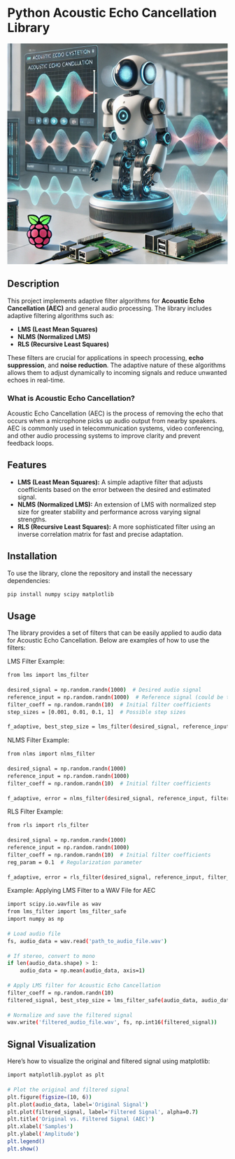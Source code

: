 # Python Acoustic Echo Cancellation Library

![screenshot](https://github.com/Keyvanhardani/Python-Acoustic-Echo-Cancellation-Library/blob/main/logo.png?raw=true)


## Description
This project implements adaptive filter algorithms for **Acoustic Echo Cancellation (AEC)** and general audio processing. The library includes adaptive filtering algorithms such as:
- **LMS (Least Mean Squares)**
- **NLMS (Normalized LMS)**
- **RLS (Recursive Least Squares)**

These filters are crucial for applications in speech processing, **echo suppression**, and **noise reduction**. The adaptive nature of these algorithms allows them to adjust dynamically to incoming signals and reduce unwanted echoes in real-time.

### **What is Acoustic Echo Cancellation?**
Acoustic Echo Cancellation (AEC) is the process of removing the echo that occurs when a microphone picks up audio output from nearby speakers. AEC is commonly used in telecommunication systems, video conferencing, and other audio processing systems to improve clarity and prevent feedback loops.

## Features
- **LMS (Least Mean Squares):** A simple adaptive filter that adjusts coefficients based on the error between the desired and estimated signal.
- **NLMS (Normalized LMS):** An extension of LMS with normalized step size for greater stability and performance across varying signal strengths.
- **RLS (Recursive Least Squares):** A more sophisticated filter using an inverse correlation matrix for fast and precise adaptation.

## Installation
To use the library, clone the repository and install the necessary dependencies:

```bash
pip install numpy scipy matplotlib
```

## Usage
The library provides a set of filters that can be easily applied to audio data for Acoustic Echo Cancellation. Below are examples of how to use the filters:

LMS Filter Example:
```bash
from lms import lms_filter

desired_signal = np.random.randn(1000)  # Desired audio signal
reference_input = np.random.randn(1000)  # Reference signal (could be the echo)
filter_coeff = np.random.randn(10)  # Initial filter coefficients
step_sizes = [0.001, 0.01, 0.1, 1]  # Possible step sizes

f_adaptive, best_step_size = lms_filter(desired_signal, reference_input, filter_coeff, step_sizes)
```
NLMS Filter Example:
```bash
from nlms import nlms_filter

desired_signal = np.random.randn(1000)
reference_input = np.random.randn(1000)
filter_coeff = np.random.randn(10)  # Initial filter coefficients

f_adaptive, error = nlms_filter(desired_signal, reference_input, filter_coeff)

```
RLS Filter Example:
```bash
from rls import rls_filter

desired_signal = np.random.randn(1000)
reference_input = np.random.randn(1000)
filter_coeff = np.random.randn(10)  # Initial filter coefficients
reg_param = 0.1  # Regularization parameter

f_adaptive, error = rls_filter(desired_signal, reference_input, filter_coeff, reg_param)

```
Example: Applying LMS Filter to a WAV File for AEC
```bash
import scipy.io.wavfile as wav
from lms_filter import lms_filter_safe
import numpy as np

# Load audio file
fs, audio_data = wav.read('path_to_audio_file.wav')

# If stereo, convert to mono
if len(audio_data.shape) > 1:
    audio_data = np.mean(audio_data, axis=1)

# Apply LMS filter for Acoustic Echo Cancellation
filter_coeff = np.random.randn(10)
filtered_signal, best_step_size = lms_filter_safe(audio_data, audio_data, filter_coeff, [0.001, 0.01, 0.1])

# Normalize and save the filtered signal
wav.write('filtered_audio_file.wav', fs, np.int16(filtered_signal))

```
## Signal Visualization
Here’s how to visualize the original and filtered signal using matplotlib:

```bash
import matplotlib.pyplot as plt

# Plot the original and filtered signal
plt.figure(figsize=(10, 6))
plt.plot(audio_data, label='Original Signal')
plt.plot(filtered_signal, label='Filtered Signal', alpha=0.7)
plt.title('Original vs. Filtered Signal (AEC)')
plt.xlabel('Samples')
plt.ylabel('Amplitude')
plt.legend()
plt.show()
